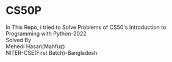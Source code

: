 # CS50P
In This Repo, i tried to Solve Problems of CS50's Introduction to Programming with Python-2022
<br>
Solved By
<br>
Mehedi Hasan(Mahfuz)
<br>
NITER-CSE(First Batch)-Bangladesh
